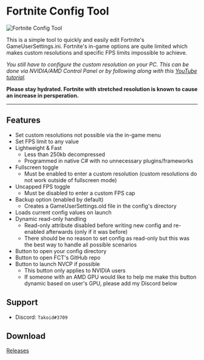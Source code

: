 # Fortnite Config Tool

![Fortnite Config Tool](https://i.imgur.com/Rkylkac.png)

This is a simple tool to quickly and easily edit Fortnite's GameUserSettings.ini. Fortnite's in-game options are quite limited which makes custom resolutions and specific FPS limits impossible to achieve.

*You still have to configure the custom resolution on your PC. This can be done via NVIDIA/AMD Control Panel or by following along with this [YouTube tutorial](https://www.youtube.com/watch?v=YO4a-yV073o).*

**Please stay hydrated. Fortnite with stretched resolution is known to cause an increase in persperation.**

****

## Features

* Set custom resolutions not possible via the in-game menu
* Set FPS limit to any value
* Lightweight & Fast
  * Less than 250kb decompressed
  * Programmed in native C# with no unnecessary plugins/frameworks
* Fullscreen toggle
  * Must be enabled to enter a custom resolution (custom resolutions do not work outside of fullscreen mode)
* Uncapped FPS toggle
  * Must be disabled to enter a custom FPS cap
* Backup option (enabled by default)
  * Creates a GameUserSettings.old file in the config's directory
* Loads current config values on launch
* Dynamic read-only handling
  * Read-only attribute disabled before writing new config and re-enabled afterwards (only if it was before)
  * There should be no reason to set config as read-only but this was the best way to handle all possible scenarios
* Button to open your config directory
* Button to open FCT's GitHub repo
* Button to launch NVCP if possible
  * This button only applies to NVIDIA users
  * If someone with an AMD GPU would like to help me make this button dynamic based on user's GPU, please add my Discord below
  
## Support

* Discord: ```Takoid#3709```

## Download
[Releases](https://github.com/TakoidGit/FortniteConfigTool/releases)
